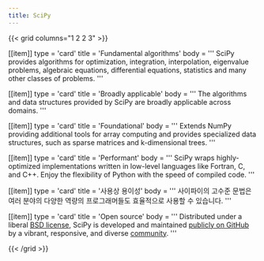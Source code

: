```yaml
---
title: SciPy
---
```


{{< grid columns="1 2 2 3" >}}

[[item]]
type = 'card'
title = 'Fundamental algorithms'
body = '''
SciPy provides algorithms for optimization, integration, interpolation, eigenvalue problems, algebraic equations, differential equations, statistics and many other classes of problems.
'''

[[item]]
type = 'card'
title = 'Broadly applicable'
body = '''
The algorithms and data structures provided by SciPy are broadly applicable across domains.
'''

[[item]]
type = 'card'
title = 'Foundational'
body = '''
Extends NumPy providing additional tools for array computing and provides specialized data structures, such as sparse matrices and k-dimensional trees.
'''

[[item]]
type = 'card'
title = 'Performant'
body = '''
SciPy wraps highly-optimized implementations written in low-level languages like Fortran, C, and C++. Enjoy the flexibility of Python with the speed of compiled code.
'''

[[item]]
type = 'card'
title = '사용상 용이성'
body = '''
사이파이의 고수준 문법은 여러 분야의 다양한 역량의 프로그래머들도 효율적으로 사용할 수 있습니다.
'''

[[item]]
type = 'card'
title = 'Open source'
body = '''
Distributed under a liberal [BSD license](https://github.com/scipy/scipy/blob/main/LICENSE.txt), SciPy is developed and maintained [publicly on GitHub](https://github.com/scipy/scipy) by a vibrant, responsive, and diverse [community](/community).
'''

{{< /grid >}}
